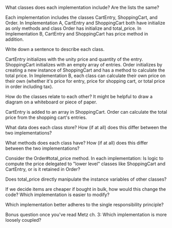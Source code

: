 What classes does each implementation include? Are the lists the same?

Each implementation includes the classes CartEntry, ShoppingCart, and Order. In Implementation A, CartEntry and ShoppingCart both have initialize as only methods and class Order has initialize and total_price. In Implementation B, CartEntry and ShoppingCart has price method in addition.

Write down a sentence to describe each class.

CartEntry initializes with the unity price and quantity of the entry. ShoppingCart initializes with an empty array of entries. Order initializes by creating a new instance of ShoppingCart and has a method to calculate the total price. In Implementation B, each class can calculate their own price on their own (whether it's price for entry, price for shopping cart, or total price in order including tax).

How do the classes relate to each other? It might be helpful to draw a diagram on a whiteboard or piece of paper.


CartEntry is added to an array in ShoppingCart. Order can calculate the total price from the shopping cart's entries.


What data does each class store? How (if at all) does this differ between the two implementations?


What methods does each class have? How (if at all) does this differ between the two implementations?


Consider the Order#total_price method. In each implementation:
Is logic to compute the price delegated to "lower level" classes like ShoppingCart and CartEntry, or is it retained in Order?


Does total_price directly manipulate the instance variables of other classes?


If we decide items are cheaper if bought in bulk, how would this change the code? Which implementation is easier to modify?


Which implementation better adheres to the single responsibility principle?


Bonus question once you've read Metz ch. 3: Which implementation is more loosely coupled?
